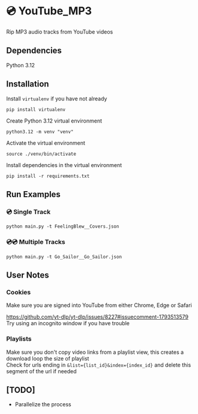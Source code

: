 # 💿 YouTube_MP3
Rip MP3 audio tracks from YouTube videos

## Dependencies
Python 3.12

## Installation
Install `virtualenv` if you have not already
```
pip install virtualenv
```

Create Python 3.12 virtual environment
```
python3.12 -m venv "venv"
```

Activate the virtual environment
```
source ./venv/bin/activate
```

Install dependencies in the virtual environment
```
pip install -r requirements.txt
```

## Run Examples

### 💿 Single Track
```
python main.py -t FeelingBlew__Covers.json
```

### 💿💿 Multiple Tracks
```
python main.py -t Go_Sailor__Go_Sailor.json
```

## User Notes

### Cookies
Make sure you are signed into YouTube from either Chrome, Edge or Safari

https://github.com/yt-dlp/yt-dlp/issues/8227#issuecomment-1793513579  
Try using an incognito window if you have trouble

### Playlists
Make sure you don't copy video links from a playlist view, this creates a download loop the size of playlist  
Check for urls ending in `&list={list_id}&index={index_id}` and delete this segment of the url if needed

## [TODO]
- Parallelize the process